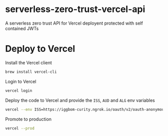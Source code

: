 # serverless-zero-trust-vercel-api
A serverless zero trust API for Vercel deployent protected with self contained JWTs

# Deploy to Vercel

Install the Vercel client
```sh
brew install vercel-cli
```

Login to Vercel
```sh
vercel login
```

Deploy the code to Vercel and provide the `ISS`, `AUD` and `ALG` env variables
```sh
vercel --env ISS=https://iggbom-curity.ngrok.io/oauth/v2/oauth-anonymous --env AUD=www --env ALG=\'RS256\' deploy
```

Promote to production
```sh
vercel --prod
```
